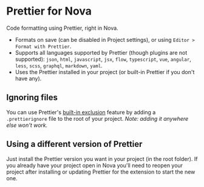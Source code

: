 # Prettier for Nova

Code formatting using Prettier, right in Nova.

- Formats on save (can be disabled in Project settings), or using `Editor > Format with Prettier`.
- Supports all languages supported by Prettier (though plugins are not supported): `json`, `html`, `javascript`, `jsx`, `flow`, `typescript`, `vue`, `angular`, `less`, `scss`, `graphql`, `markdown`, `yaml`.
- Uses the Prettier installed in your project (or built-in Prettier if you don't have any).

## Ignoring files

You can use Prettier's [built-in exclusion](https://prettier.io/docs/en/ignore.html#ignoring-files) feature by adding a `.prettierignore` file to the root of your project. _Note: adding it anywhere else won't work._

## Using a different version of Prettier

Just install the Prettier version you want in your project (in the root folder). If you already have your project open in Nova you'll need to reopen your project after installing or updating Prettier for the extension to start the new one.
